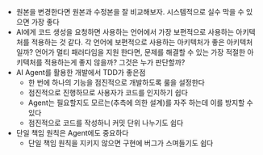 - 원본을 변경한다면 원본과 수정본을 잘 비교해보자. 시스템적으로 실수 막을 수 있으면 가장 좋다
- AI에게 코드 생성을 요청하면 사용하는 언어에서 가장 보편적으로 사용하는 아키텍처를 적용하는 것 같다. 각 언어에 보편적으로 사용하는 아키텍처가 좋은 아키텍처일까? 언어가 멀티 패러다임을 지원 한다면, 문제를 해결할 수 있는 가장 적절한 아키텍처를 적용하는게 좋지 않을까? 그것은 누가 판단할까?
- AI Agent를 활용한 개발에서 TDD가 좋은점
	- 한 번에 하나의 기능을 점진적으로 개발하도록 룰을 설정한다
	- 점진적으로 진행하므로 사용자가 코드를 인지하기 쉽다
	- Agent는 필요할지도 모르는(추측에 의한 설계)를 자주 하는데 이를 방지할 수 있다
	- 점진적으로 코드를 작성하니 커밋 단위 나누기도 쉽다
- 단일 책임 원칙은 Agent에도 중요하다
	- 단일 책임 원칙을 지키지 않으면 구현에 버그가 스며들기도 쉽다